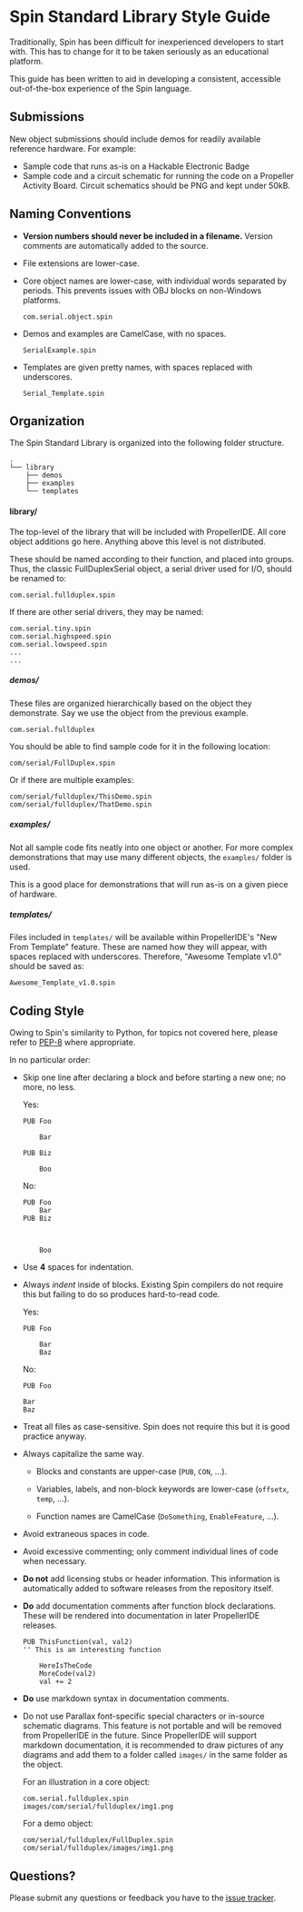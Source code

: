 # Spin Standard Library Style Guide

Traditionally, Spin has been difficult for inexperienced developers to start with.
This has to change for it to be taken seriously as an educational platform.

This guide has been written to aid in developing a consistent, accessible out-of-the-box
experience of the Spin language.

## Submissions

New object submissions should include demos for readily available reference
hardware. For example:

*   Sample code that runs as-is on a Hackable Electronic Badge
*   Sample code and a circuit schematic for running the code on a Propeller
    Activity Board. Circuit schematics should be PNG and kept under 50kB.

## Naming Conventions

*   **Version numbers should never be included in a filename.** Version comments
    are automatically added to the source.

*   File extensions are lower-case.

*   Core object names are lower-case, with individual words separated by periods.
    This prevents issues with OBJ blocks on non-Windows platforms.

        com.serial.object.spin

*   Demos and examples are CamelCase, with no spaces.

        SerialExample.spin

*   Templates are given pretty names, with spaces replaced with underscores.

        Serial_Template.spin



## Organization

The Spin Standard Library is organized into the following folder structure.

    .
    └── library
        ├── demos
        ├── examples
        └── templates

#### library/

The top-level of the library that will be included with PropellerIDE. All core
object additions go here. Anything above this level is not distributed.

These should be named according to their function, and placed into groups. Thus,
the classic FullDuplexSerial object, a serial driver used for I/O, should be renamed to:

    com.serial.fullduplex.spin

If there are other serial drivers, they may be named:

    com.serial.tiny.spin
    com.serial.highspeed.spin
    com.serial.lowspeed.spin
    ...
    ...

##### demos/

These files are organized hierarchically based on the object they demonstrate. Say
we use the object from the previous example.

    com.serial.fullduplex

You should be able to find sample code for it in the following location:

    com/serial/FullDuplex.spin

Or if there are multiple examples:

    com/serial/fullduplex/ThisDemo.spin
    com/serial/fullduplex/ThatDemo.spin

##### examples/

Not all sample code fits neatly into one object or another. For more complex demonstrations that may
use many different objects, the `examples/` folder is used.

This is a good place for demonstrations that will run as-is on a given piece of hardware.

##### templates/

Files included in `templates/` will be available within PropellerIDE's "New From Template" feature. These are 
named how they will appear, with spaces replaced with underscores. Therefore, "Awesome Template v1.0"
should be saved as:

    Awesome_Template_v1.0.spin

## Coding Style

Owing to Spin's similarity to Python, for topics not covered here, please refer
to [PEP-8](https://www.python.org/dev/peps/pep-0008/) where appropriate.

In no particular order:

*   Skip one line after declaring a block and before starting a new one; no more, no less.

    Yes:

        PUB Foo

            Bar

        PUB Biz

            Boo

    No:

        PUB Foo
            Bar
        PUB Biz
        


            Boo 

*   Use **4** spaces for indentation.

*   Always *indent* inside of blocks. Existing Spin compilers do not require this
    but failing to do so produces hard-to-read code.

    Yes:

        PUB Foo

            Bar
            Baz

    No:

        PUB Foo

        Bar
        Baz
      
*   Treat all files as case-sensitive. Spin does not require this but it is good practice
    anyway.

*   Always capitalize the same way.

      *   Blocks and constants are upper-case (`PUB`, `CON`, ...).

      *   Variables, labels, and non-block keywords are lower-case (`offsetx`, `temp`, ...).

      *   Function names are CamelCase (`DoSomething`, `EnableFeature`, ...).

*   Avoid extraneous spaces in code.

*   Avoid excessive commenting; only comment individual lines of code when necessary.

*   **Do not** add licensing stubs or header information. This information is automatically
    added to software releases from the repository itself.

*   **Do** add documentation comments after function block declarations. These will be
    rendered into documentation in later PropellerIDE releases.

        PUB ThisFunction(val, val2)
        '' This is an interesting function

            HereIsTheCode
            MoreCode(val2)
            val += 2

*   **Do** use markdown syntax in documentation comments.

*   Do not use Parallax font-specific special characters or in-source schematic diagrams.
    This feature is not portable and will be removed from PropellerIDE in the future.
    Since PropellerIDE will support markdown documentation, it is recommended to draw
    pictures of any diagrams and add them to a folder called `images/` in the same folder
    as the object.

    For an illustration in a core object:

        com.serial.fullduplex.spin
        images/com/serial/fullduplex/img1.png

    For a demo object:

        com/serial/fullduplex/FullDuplex.spin
        com/serial/fullduplex/images/img1.png

## Questions?

Please submit any questions or feedback you have to the
[issue tracker](https://github.com/parallaxinc/spin-standard-library/issues). 
